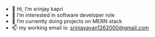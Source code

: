 - 👋 Hi, I’m srinjay kapri
- 👀 I’m interested in software developer role
- 🌱 I’m currently doing  projects on MERN stack
- 📫 my working email is: srinjayayan1262000@gmail.com

<!---
Srinja333/Srinja333 is a ✨ special ✨ repository because its `README.md` (this file) appears on your GitHub profile.
You can click the Preview link to take a look at your changes.
--->
